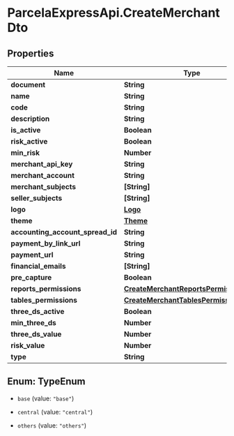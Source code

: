 # ParcelaExpressApi.CreateMerchantDto

## Properties

Name | Type | Description | Notes
------------ | ------------- | ------------- | -------------
**document** | **String** |  | 
**name** | **String** |  | 
**code** | **String** |  | 
**description** | **String** |  | 
**is_active** | **Boolean** |  | 
**risk_active** | **Boolean** |  | [optional] 
**min_risk** | **Number** |  | [optional] 
**merchant_api_key** | **String** |  | [optional] 
**merchant_account** | **String** |  | [optional] 
**merchant_subjects** | **[String]** |  | [optional] 
**seller_subjects** | **[String]** |  | [optional] 
**logo** | [**Logo**](Logo.md) |  | [optional] 
**theme** | [**Theme**](Theme.md) |  | [optional] 
**accounting_account_spread_id** | **String** |  | [optional] 
**payment_by_link_url** | **String** |  | [optional] 
**payment_url** | **String** |  | [optional] 
**financial_emails** | **[String]** |  | [optional] 
**pre_capture** | **Boolean** |  | [optional] 
**reports_permissions** | [**CreateMerchantReportsPermissionsDto**](CreateMerchantReportsPermissionsDto.md) |  | [optional] 
**tables_permissions** | [**CreateMerchantTablesPermissionsDto**](CreateMerchantTablesPermissionsDto.md) |  | [optional] 
**three_ds_active** | **Boolean** |  | [optional] 
**min_three_ds** | **Number** |  | [optional] 
**three_ds_value** | **Number** |  | [optional] 
**risk_value** | **Number** |  | [optional] 
**type** | **String** |  | [optional] 



## Enum: TypeEnum


* `base` (value: `"base"`)

* `central` (value: `"central"`)

* `others` (value: `"others"`)




